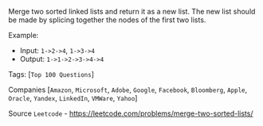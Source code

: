 Merge two sorted linked lists and return it as a new list. The new list should be made by splicing together the nodes of the first two lists.

Example:

- Input: `1->2->4`, `1->3->4`
- Output: `1->1->2->3->4->4`

Tags: [`Top 100 Questions`]

Companies [`Amazon`, `Microsoft`, `Adobe`, `Google`, `Facebook`, `Bloomberg`, `Apple`, `Oracle`, `Yandex`, `LinkedIn`,
`VMWare`, `Yahoo`]

Source `Leetcode` - https://leetcode.com/problems/merge-two-sorted-lists/